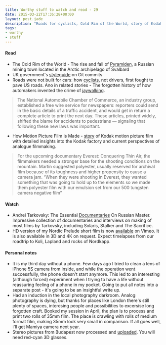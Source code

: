 ```yaml
---
title: Worthy stuff to watch and read - 29
date: 2015-03-22T17:36:28+00:00
layout: post.jade
description: "Roads for cyclists, Cold Rim of the World, story of Kodak motion picture film, Andrei Tarkovsky, life without iPhone"
tags:
- worthy
- stuff
---
```


#### Read

* The Cold Rim of the World - The rise and fall of [Pyramiden](http://blog.longreads.com/2015/03/18/the-cold-rim-of-the-world/), a Russian mining town located in the Arctic archipelago of Svalbard
* UK government's [styleguide](https://github.com/alphagov/styleguides/blob/master/git.md) on Git commits
* Roads were not built for cars: how [cyclists](http://www.vox.com/2015/3/19/8253035/roads-cyclists-cars-history), not drivers, first fought to pave US roads. Ano in related stories - The forgotten history of how automakers invented the crime of [jaywalking](http://www.vox.com/2015/1/15/7551873/jaywalking-history).

>The National Automobile Chamber of Commerce, an industry group, established a free wire service for newspapers: reporters could send in the basic details of a traffic accident, and would get in return a complete article to print the next day. These articles, printed widely, shifted the blame for accidents to pedestrians — signaling that following these new laws was important.

* How Motion Picture Film is Made - [story](http://gearpatrol.com/2015/03/20/how-motion-picture-film-is-made/) of Kodak motion picture film with detailed insights into the Kodak factory and current perspectives of analogue filmmaking.

>For the upcoming documentary Everest: Conquering Thin Air, the filmmakers needed a stronger base for the shooting conditions on the mountain. Martin suggested polyester, usually reserved for archival film because of its toughness and higher propensity to cause a camera jam. “When they were shooting in Everest, they wanted something that was going to hold up to the elements so we made them polyester film with our emulsion set from our 500 tungsten camera negative film”


#### Watch

* Andrei Tarkovsky: The Essential [Documentaries](http://www.cinephiliabeyond.org/andrei-tarkovsky-the-essential-documentaries/) On Russian Master. Impressive collection of documentaries and interviews on making of most films by Tarkovsky, including Solaris, Stalker and The Sacrifice.
* HD version of my Nordic Prelude short film is now [available](https://vimeo.com/122592035) on Vimeo. It is also available in 3D and 4K on request. Expect timelapses from our roadtrip to Koli, Lapland and rocks of Nordkapp.

#### Personal notes

* It is my third day without a phone. Few days ago I tried to clean a lens of iPhone 5S camera from inside, and while the operation went successfully, the phone doesn't start anymore. This led to an interesting (although forced) experiment when I trying to have a life without reassuring feeling of a phone in my pocket. Going to put all notes into a separate post - it's going to be an insightful write up.
* Had an induction in the local photography darkroom. Analog photography is dying, but thanks for places like London there's still plenty of spaces, interesing people and possibilities to excersise long forgotten craft. Booked my session in April, the plan is to process and print two rolls of 35mm film. The place is crawling with rolls of medium format film, making 35mm look very small in comparison. If all goes well, I'll get Mamiya camera next year.
* Stereo pictures from Budapest now processed and [uploaded](https://www.flickr.com/photos/karismafilms/sets/72157651400728596/). You will need red-cyan 3D glasses.

